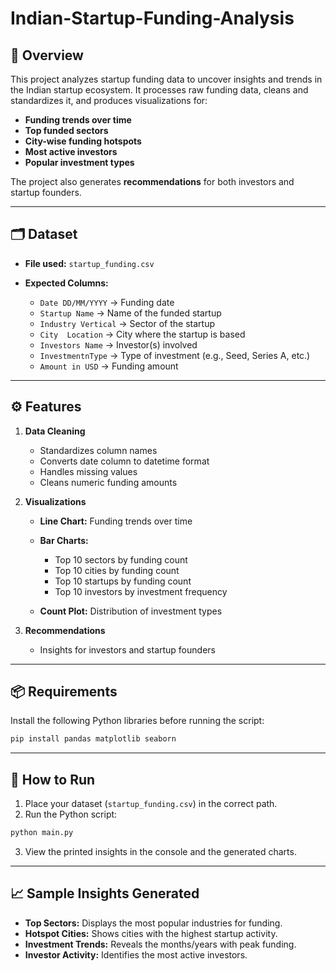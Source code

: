 # Indian-Startup-Funding-Analysis

## 📌 Overview

This project analyzes startup funding data to uncover insights and trends in the Indian startup ecosystem.
It processes raw funding data, cleans and standardizes it, and produces visualizations for:

* **Funding trends over time**
* **Top funded sectors**
* **City-wise funding hotspots**
* **Most active investors**
* **Popular investment types**

The project also generates **recommendations** for both investors and startup founders.

---

## 🗂 Dataset

* **File used:** `startup_funding.csv`
* **Expected Columns:**

  * `Date DD/MM/YYYY` → Funding date
  * `Startup Name` → Name of the funded startup
  * `Industry Vertical` → Sector of the startup
  * `City  Location` → City where the startup is based
  * `Investors Name` → Investor(s) involved
  * `InvestmentnType` → Type of investment (e.g., Seed, Series A, etc.)
  * `Amount in USD` → Funding amount

---

## ⚙️ Features

1. **Data Cleaning**

   * Standardizes column names
   * Converts date column to datetime format
   * Handles missing values
   * Cleans numeric funding amounts

2. **Visualizations**

   * **Line Chart:** Funding trends over time
   * **Bar Charts:**

     * Top 10 sectors by funding count
     * Top 10 cities by funding count
     * Top 10 startups by funding count
     * Top 10 investors by investment frequency
   * **Count Plot:** Distribution of investment types

3. **Recommendations**

   * Insights for investors and startup founders

---

## 📦 Requirements

Install the following Python libraries before running the script:

```bash
pip install pandas matplotlib seaborn
```

---

## 🚀 How to Run

1. Place your dataset (`startup_funding.csv`) in the correct path.
2. Run the Python script:

```bash
python main.py
```

3. View the printed insights in the console and the generated charts.

---

## 📈 Sample Insights Generated

* **Top Sectors:** Displays the most popular industries for funding.
* **Hotspot Cities:** Shows cities with the highest startup activity.
* **Investment Trends:** Reveals the months/years with peak funding.
* **Investor Activity:** Identifies the most active investors.



